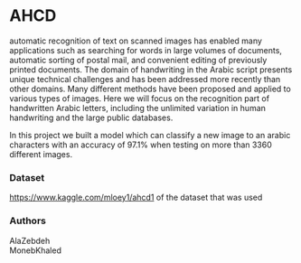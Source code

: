 # AHCD

automatic recognition of text on scanned images has enabled many applications such as searching for words in large volumes of documents, automatic sorting of postal mail, and convenient editing of previously printed documents. The domain of handwriting in the Arabic script presents unique technical challenges and has been addressed more recently than other domains. Many different methods have been proposed and applied to various types of images. Here we will focus on the recognition part of handwritten Arabic letters, including the unlimited variation in human handwriting and the large public databases.

In this project we built a model which can classify a new image to an arabic characters with an accuracy of 97.1% when testing on more than 3360 different images.

### Dataset
https://www.kaggle.com/mloey1/ahcd1 of the dataset that was used

### Authors
AlaZebdeh      
MonebKhaled
